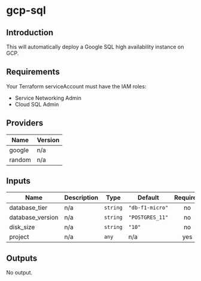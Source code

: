 # gcp-sql
## Introduction
This will automatically deploy a Google SQL high availability instance on GCP. 

## Requirements

Your Terraform serviceAccount must have the IAM roles:
- Service Networking Admin
- Cloud SQL Admin

## Providers

| Name | Version |
|------|---------|
| google | n/a |
| random | n/a |

## Inputs

| Name | Description | Type | Default | Required |
|------|-------------|------|---------|:--------:|
| database\_tier | n/a | `string` | `"db-f1-micro"` | no |
| database\_version | n/a | `string` | `"POSTGRES_11"` | no |
| disk\_size | n/a | `string` | `"10"` | no |
| project | n/a | `any` | n/a | yes |

## Outputs

No output.

